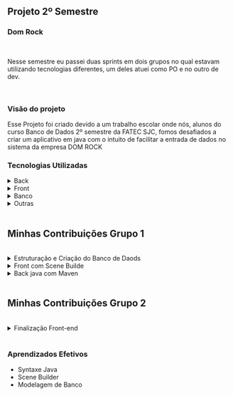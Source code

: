 <h2>Projeto 2º Semestre</h2>
<h3>Dom Rock</h3>

<br>

Nesse semestre eu passei duas sprints em dois grupos no qual estavam utilizando tecnologias diferentes, um deles atuei como PO e no outro de dev.

<br>

<h3>Visão do projeto</h3>

<p>
    Esse Projeto foi criado devido a um trabalho escolar onde nós, alunos do curso Banco de Dados 2º semestre da FATEC SJC, fomos desafiados a criar um aplicativo em java com o intuito de facilitar a entrada de dados no sistema da empresa DOM ROCK
</p>

<h3>Tecnologias Utilizadas</h3>

<details>
    <summary>Back</summary>
    <br>

- [Java](https://www.java.com/pt-BR/)
- [Maven](https://maven.apache.org/)

</details>

<details>
    <summary>Front</summary>
    <br>

- [Scene Builder](https://gluonhq.com/products/scene-builder/)

</details>

<details>
    <summary>Banco</summary>
    <br>

- [MySQL](https://www.mysql.com/)
</details>


<details>
    <summary>Outras</summary>
    <br>

- [GitHub](https://github.com/)
- [Git](https://github.com/)
- [Discord](https://discord.com/)
</details>

<br>


<h2>Minhas Contribuições Grupo 1</h2>
<br>

<details>
    <summary>Estruturação e Criação do Banco de Daods</summary>

Nesse semestre nos foi introduzido como modelar um banco de dados e eu fiquei responsavel pela criação do nosso

<p align="center">
    <img src="https://github.com/AugustoTSantos/PortifolioApis/blob/main/2Semestre/imagens/bd.png">
</p>

</details>

<details>
    <summary>Front com Scene Builde </summary>

Um dos requisitos para esse semestre era uma interface para a aplicação eu comecei a fazer usando scene builder.

<p align="center">
    <img src="https://github.com/AugustoTSantos/PortifolioApis/blob/main/2Semestre/imagens/bd.png">
</p>

</details>

<details>
    <summary>Back java com Maven</summary>

Outra coisa introduzida nesse semestre foi java e o inicio de POO, escrevi e estruturei o código.

<p align="center">
    <img src="https://github.com/AugustoTSantos/PortifolioApis/blob/main/2Semestre/imagens/back.png">
</p>

</details>

<br>

<h2>Minhas Contribuições Grupo 2</h2>
<br>

<details>
    <summary>Finalização Front-end</summary>

No meu segundo grupo outra ferramenta estava sendo usada para o front-end como ela era parecida com scene builder me adaptei facil e fiz os toques finais em como ficou a aplicação

<a>[Imagens do Front](https://github.com/DatatechOffice/datatech_api/tree/main/Wireframes)</a>

</details>

<br>


<h3>Aprendizados Efetivos</h3>

* Syntaxe Java
* Scene Builder
* Modelagem de Banco
